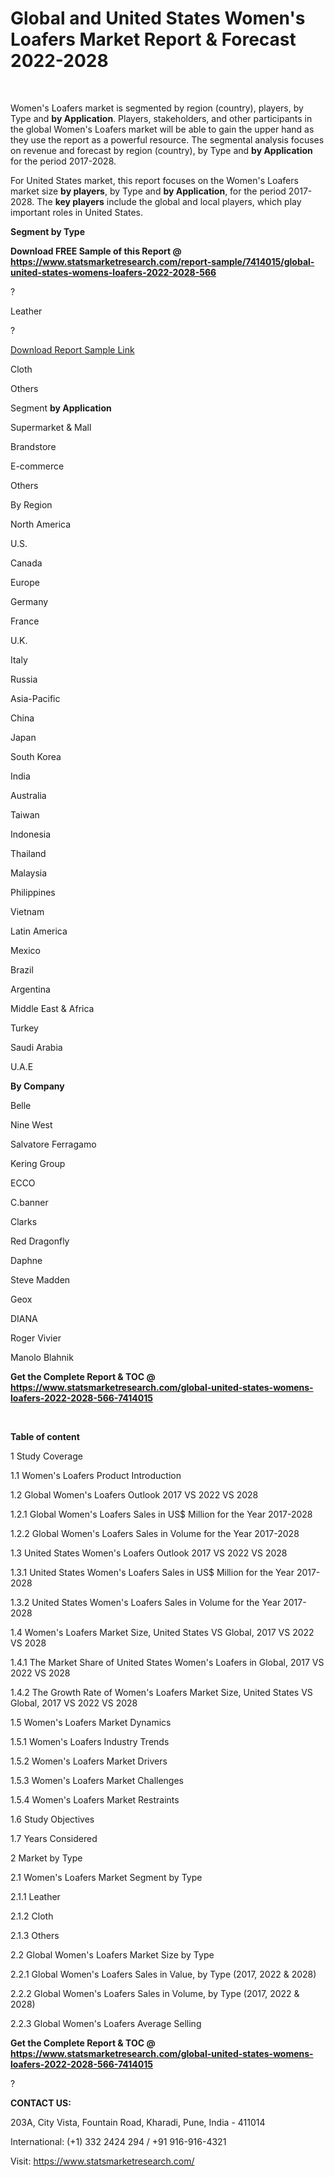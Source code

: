 <h1>Global and United States Women's Loafers Market Report & Forecast 2022-2028</h1><br/><p>Women&#39;s Loafers market is segmented by region (country), players, by Type and <strong>by Application</strong>. Players, stakeholders, and other participants in the global Women&#39;s Loafers market will be able to gain the upper hand as they use the report as a powerful resource. The segmental analysis focuses on revenue and forecast by region (country), by Type and <strong>by Application</strong> for the period 2017-2028.</p>
 
 
 
 <p>For United States market, this report focuses on the Women&#39;s Loafers market size <strong>by players</strong>, by Type and <strong>by Application</strong>, for the period 2017-2028. The <strong>key players</strong> include the global and local players, which play important roles in United States.</p>
 
 
 
 <p><strong>Segment by Type</strong></p>
 
 
 
 <div><b>Download FREE Sample of this Report @ <a href="https://www.statsmarketresearch.com/download-free-sample/7414015/global-united-states-womens-loafers-2022-2028-566">https://www.statsmarketresearch.com/report-sample/7414015/global-united-states-womens-loafers-2022-2028-566</a></b></div>
 
 
 
 <p>? </p>
 
 
 
 <p>Leather</p>
 
 
 
 <p>? </p>
 
 
 
 <p><a href="https://www.statsmarketresearch.com/download-free-sample/7414015/global-united-states-womens-loafers-2022-2028-566">Download Report Sample Link</a></p>
 
 
 
 <p>Cloth</p>
 
 
 
 <p>Others</p>
 
 
 
 <p>Segment <strong>by Application</strong></p>
 
 
 
 <p>Supermarket & Mall</p>
 
 
 
 <p>Brandstore</p>
 
 
 
 <p>E-commerce</p>
 
 
 
 <p>Others</p>
 
 
 
 <p>By Region</p>
 
 
 
 <p>North America</p>
 
 
 
 <p>U.S.</p>
 
 
 
 <p>Canada</p>
 
 
 
 <p>Europe</p>
 
 
 
 <p>Germany</p>
 
 
 
 <p>France</p>
 
 
 
 <p>U.K.</p>
 
 
 
 <p>Italy</p>
 
 
 
 <p>Russia</p>
 
 
 
 <p>Asia-Pacific</p>
 
 
 
 <p>China</p>
 
 
 
 <p>Japan</p>
 
 
 
 <p>South Korea</p>
 
 
 
 <p>India</p>
 
 
 
 <p>Australia</p>
 
 
 
 <p>Taiwan</p>
 
 
 
 <p>Indonesia</p>
 
 
 
 <p>Thailand</p>
 
 
 
 <p>Malaysia</p>
 
 
 
 <p>Philippines</p>
 
 
 
 <p>Vietnam</p>
 
 
 
 <p>Latin America</p>
 
 
 
 <p>Mexico</p>
 
 
 
 <p>Brazil</p>
 
 
 
 <p>Argentina</p>
 
 
 
 <p>Middle East & Africa</p>
 
 
 
 <p>Turkey</p>
 
 
 
 <p>Saudi Arabia</p>
 
 
 
 <p>U.A.E</p>
 
 
 
 <p><strong>By Company</strong></p>
 
 
 
 <p>Belle</p>
 
 
 
 <p>Nine West</p>
 
 
 
 <p>Salvatore Ferragamo</p>
 
 
 
 <p>Kering Group</p>
 
 
 
 <p>ECCO</p>
 
 
 
 <p>C.banner</p>
 
 
 
 <p>Clarks</p>
 
 
 
 <p>Red Dragonfly</p>
 
 
 
 <p>Daphne</p>
 
 
 
 <p>Steve Madden</p>
 
 
 
 <p>Geox</p>
 
 
 
 <p>DIANA</p>
 
 
 
 <p>Roger Vivier</p>
 
 
 
 <p>Manolo Blahnik</p>
 
 
 
 <div><b>Get the Complete Report & TOC @ <a href="https://www.statsmarketresearch.com/global-united-states-womens-loafers-2022-2028-566-7414015">https://www.statsmarketresearch.com/global-united-states-womens-loafers-2022-2028-566-7414015</a></b></div>
 
 
 
 <p><br />
 
 <b>Table of content</b></p>
 
 
 
 <p>1 Study Coverage<br />
 
 1.1 Women&#39;s Loafers Product Introduction<br />
 
 1.2 Global Women&#39;s Loafers Outlook 2017 VS 2022 VS 2028<br />
 
 1.2.1 Global Women&#39;s Loafers Sales in US$ Million for the Year 2017-2028<br />
 
 1.2.2 Global Women&#39;s Loafers Sales in Volume for the Year 2017-2028<br />
 
 1.3 United States Women&#39;s Loafers Outlook 2017 VS 2022 VS 2028<br />
 
 1.3.1 United States Women&#39;s Loafers Sales in US$ Million for the Year 2017-2028<br />
 
 1.3.2 United States Women&#39;s Loafers Sales in Volume for the Year 2017-2028<br />
 
 1.4 Women&#39;s Loafers Market Size, United States VS Global, 2017 VS 2022 VS 2028<br />
 
 1.4.1 The Market Share of United States Women&#39;s Loafers in Global, 2017 VS 2022 VS 2028<br />
 
 1.4.2 The Growth Rate of Women&#39;s Loafers Market Size, United States VS Global, 2017 VS 2022 VS 2028<br />
 
 1.5 Women&#39;s Loafers Market Dynamics<br />
 
 1.5.1 Women&#39;s Loafers Industry Trends<br />
 
 1.5.2 Women&#39;s Loafers Market Drivers<br />
 
 1.5.3 Women&#39;s Loafers Market Challenges<br />
 
 1.5.4 Women&#39;s Loafers Market Restraints<br />
 
 1.6 Study Objectives<br />
 
 1.7 Years Considered<br />
 
 2 Market by Type<br />
 
 2.1 Women&#39;s Loafers Market Segment by Type<br />
 
 2.1.1 Leather<br />
 
 2.1.2 Cloth<br />
 
 2.1.3 Others<br />
 
 2.2 Global Women&#39;s Loafers Market Size by Type<br />
 
 2.2.1 Global Women&#39;s Loafers Sales in Value, by Type (2017, 2022 & 2028)<br />
 
 2.2.2 Global Women&#39;s Loafers Sales in Volume, by Type (2017, 2022 & 2028)<br />
 
 2.2.3 Global Women&#39;s Loafers Average Selling</p>
 
 
 
 <div><b>Get the Complete Report & TOC @ <a href="https://www.statsmarketresearch.com/global-united-states-womens-loafers-2022-2028-566-7414015">https://www.statsmarketresearch.com/global-united-states-womens-loafers-2022-2028-566-7414015</a></b></div>
 
 
 
 <p>? </p>
 
 
 
 <p><b>CONTACT US:</b><br />
 
 203A, City Vista, Fountain Road, Kharadi, Pune, India - 411014<br />
 
 International: (+1) 332 2424 294 / +91 916-916-4321<br />
 
 Visit: <a href="https://www.statsmarketresearch.com/">https://www.statsmarketresearch.com/</a></p>